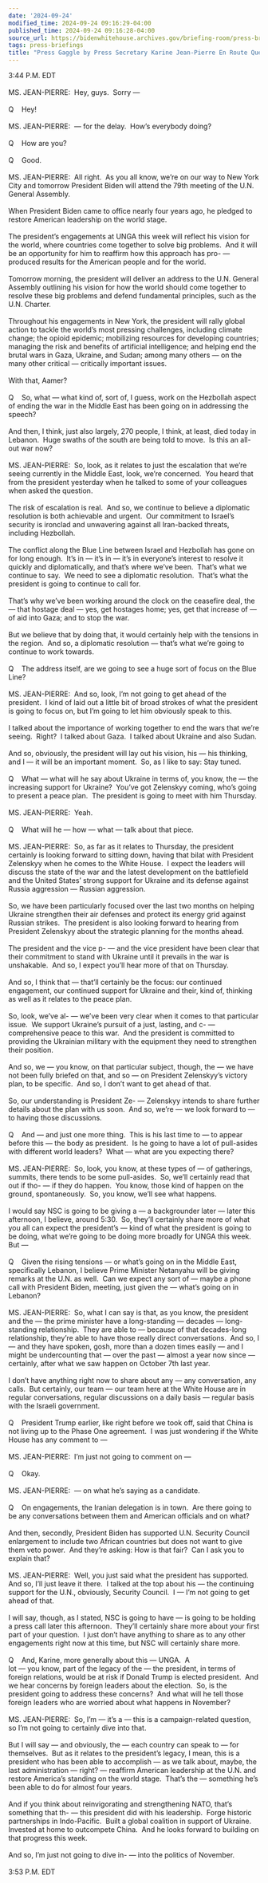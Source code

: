 ```yaml
---
date: '2024-09-24'
modified_time: 2024-09-24 09:16:29-04:00
published_time: 2024-09-24 09:16:28-04:00
source_url: https://bidenwhitehouse.archives.gov/briefing-room/press-briefings/2024/09/24/press-gaggle-by-press-secretary-karine-jean-pierre-en-route-queens-ny-3/
tags: press-briefings
title: "Press Gaggle by Press Secretary Karine Jean-Pierre En Route Queens,\_NY"
---
```

 
3:44 P.M. EDT  
   
MS. JEAN-PIERRE:  Hey, guys.  Sorry —  
   
Q    Hey!  
   
MS. JEAN-PIERRE:  — for the delay.  How’s everybody doing?  
   
Q    How are you?  
   
Q    Good.  
   
MS. JEAN-PIERRE:  All right.  As you all know, we’re on our way to New
York City and tomorrow President Biden will attend the 79th meeting of
the U.N. General Assembly.   
   
When President Biden came to office nearly four years ago, he pledged to
restore American leadership on the world stage.   
   
The president’s engagements at UNGA this week will reflect his vision
for the world, where countries come together to solve big problems.  And
it will be an opportunity for him to reaffirm how this approach has pro-
— produced results for the American people and for the world.   
   
Tomorrow morning, the president will deliver an address to the U.N.
General Assembly outlining his vision for how the world should come
together to resolve these big problems and defend fundamental
principles, such as the U.N. Charter.   
   
Throughout his engagements in New York, the president will rally global
action to tackle the world’s most pressing challenges, including climate
change; the opioid epidemic; mobilizing resources for developing
countries; managing the risk and benefits of artificial intelligence;
and helping end the brutal wars in Gaza, Ukraine, and Sudan; among many
others — on the many other critical — critically important issues.  
   
With that, Aamer?  
   
Q    So, what — what kind of, sort of, I guess, work on the Hezbollah
aspect of ending the war in the Middle East has been going on in
addressing the speech?   
   
And then, I think, just also largely, 270 people, I think, at least,
died today in Lebanon.  Huge swaths of the south are being told to
move.  Is this an all-out war now?  
   
MS. JEAN-PIERRE:  So, look, as it relates to just the escalation that
we’re seeing currently in the Middle East, look, we’re concerned.  You
heard that from the president yesterday when he talked to some of your
colleagues when asked the question.   
   
The risk of escalation is real.  And so, we continue to believe a
diplomatic resolution is both achievable and urgent.  Our commitment to
Israel’s security is ironclad and unwavering against all Iran-backed
threats, including Hezbollah.   
   
The conflict along the Blue Line between Israel and Hezbollah has gone
on for long enough.  It’s in — it’s in — it’s in everyone’s interest to
resolve it quickly and diplomatically, and that’s where we’ve been. 
That’s what we continue to say.  We need to see a diplomatic
resolution.  That’s what the president is going to continue to call
for.   
   
That’s why we’ve been working around the clock on the ceasefire deal,
the — that hostage deal — yes, get hostages home; yes, get that increase
of — of aid into Gaza; and to stop the war.   
   
But we believe that by doing that, it would certainly help with the
tensions in the region.  And so, a diplomatic resolution — that’s what
we’re going to continue to work towards.   
   
Q    The address itself, are we going to see a huge sort of focus on the
Blue Line?  
   
MS. JEAN-PIERRE:  And so, look, I’m not going to get ahead of the
president.  I kind of laid out a little bit of broad strokes of what the
president is going to focus on, but I’m going to let him obviously speak
to this.   
   
I talked about the importance of working together to end the wars that
we’re seeing.  Right?  I talked about Gaza.  I talked about Ukraine and
also Sudan.   
   
And so, obviously, the president will lay out his vision, his — his
thinking, and I — it will be an important moment.  So, as I like to say:
Stay tuned.   
   
Q    What — what will he say about Ukraine in terms of, you know, the —
the increasing support for Ukraine?  You’ve got Zelenskyy coming, who’s
going to present a peace plan.  The president is going to meet with him
Thursday.   
   
MS. JEAN-PIERRE:  Yeah.  
   
Q    What will he — how — what — talk about that piece.  
   
MS. JEAN-PIERRE:  So, as far as it relates to Thursday, the president
certainly is looking forward to sitting down, having that bilat with
President Zelenskyy when he comes to the White House.  I expect the
leaders will discuss the state of the war and the latest development on
the battlefield and the United States’ strong support for Ukraine and
its defense against Russia aggression — Russian aggression.   
   
So, we have been particularly focused over the last two months on
helping Ukraine strengthen their air defenses and protect its energy
grid against Russian strikes.  The president is also looking forward to
hearing from President Zelenskyy about the strategic planning for the
months ahead.   
   
The president and the vice p- — and the vice president have been clear
that their commitment to stand with Ukraine until it prevails in the war
is unshakable.  And so, I expect you’ll hear more of that on
Thursday.   
   
And so, I think that — that’ll certainly be the focus: our continued
engagement, our continued support for Ukraine and their, kind of,
thinking as well as it relates to the peace plan.  
   
So, look, we’ve al- — we’ve been very clear when it comes to that
particular issue.  We support Ukraine’s pursuit of a just, lasting, and
c- — comprehensive peace to this war.  And the president is committed to
providing the Ukrainian military with the equipment they need to
strengthen their position.   
   
And so, we — you know, on that particular subject, though, the — we have
not been fully briefed on that, and so — on President Zelenskyy’s
victory plan, to be specific.  And so, I don’t want to get ahead of
that.   
   
So, our understanding is President Ze- — Zelenskyy intends to share
further details about the plan with us soon.  And so, we’re — we look
forward to — to having those discussions.   
   
Q    And — and just one more thing.  This is his last time to — to
appear before this — the body as president.  Is he going to have a lot
of pull-asides with different world leaders?  What — what are you
expecting there?  
   
MS. JEAN-PIERRE:  So, look, you know, at these types of — of gatherings,
summits, there tends to be some pull-asides.  So, we’ll certainly read
that out if tho- — if they do happen.  You know, those kind of happen on
the ground, spontaneously.  So, you know, we’ll see what happens.   
   
I would say NSC is going to be giving a — a backgrounder later — later
this afternoon, I believe, around 5:30.  So, they’ll certainly share
more of what you all can expect the president’s — kind of what the
president is going to be doing, what we’re going to be doing more
broadly for UNGA this week.  But —  
   
Q    Given the rising tensions — or what’s going on in the Middle East,
specifically Lebanon, I believe Prime Minister Netanyahu will be giving
remarks at the U.N. as well.  Can we expect any sort of — maybe a phone
call with President Biden, meeting, just given the — what’s going on in
Lebanon?  
   
MS. JEAN-PIERRE:  So, what I can say is that, as you know, the president
and the — the prime minister have a long-standing — decades —
long-standing relationship.  They are able to — because of that
decades-long relationship, they’re able to have those really direct
conversations.  And so, I — and they have spoken, gosh, more than a
dozen times easily — and I might be undercounting that — over the past —
almost a year now since — certainly, after what we saw happen on October
7th last year.   
   
I don’t have anything right now to share about any — any conversation,
any calls.  But certainly, our team — our team here at the White House
are in regular conversations, regular discussions on a daily basis —
regular basis with the Israeli government.   
   
Q    President Trump earlier, like right before we took off, said that
China is not living up to the Phase One agreement.  I was just wondering
if the White House has any comment to —  
   
MS. JEAN-PIERRE:  I’m just not going to comment on —  
   
Q    Okay.  
   
MS. JEAN-PIERRE:  — on what he’s saying as a candidate.  
   
Q    On engagements, the Iranian delegation is in town.  Are there going
to be any conversations between them and American officials and on
what?   
   
And then, secondly, President Biden has supported U.N. Security Council
enlargement to include two African countries but does not want to give
them veto power.  And they’re asking: How is that fair?  Can I ask you
to explain that?  
   
MS. JEAN-PIERRE:  Well, you just said what the president has supported. 
And so, I’ll just leave it there.  I talked at the top about his — the
continuing support for the U.N., obviously, Security Council.  I — I’m
not going to get ahead of that.   
   
I will say, though, as I stated, NSC is going to have — is going to be
holding a press call later this afternoon.  They’ll certainly share more
about your first part of your question.  I just don’t have anything to
share as to any other engagements right now at this time, but NSC will
certainly share more.  
   
Q    And, Karine, more generally about this — UNGA.  A  
lot — you know, part of the legacy of the — the president, in terms of
foreign relations, would be at risk if Donald Trump is elected
president.  And we hear concerns by foreign leaders about the election. 
So, is the president going to address these concerns?  And what will he
tell those foreign leaders who are worried about what happens in
November?  
   
MS. JEAN-PIERRE:  So, I’m — it’s a — this is a campaign-related
question, so I’m not going to certainly dive into that.  
   
But I will say — and obviously, the — each country can speak to — for
themselves.  But as it relates to the president’s legacy, I mean, this
is a president who has been able to accomplish — as we talk about,
maybe, the last administration — right? — reaffirm American leadership
at the U.N. and restore America’s standing on the world stage.  That’s
the — something he’s been able to do for almost four years.   
   
And if you think about reinvigorating and strengthening NATO, that’s
something that th- — this president did with his leadership.  Forge
historic partnerships in Indo-Pacific.  Built a global coalition in
support of Ukraine.  Invested at home to outcompete China.  And he looks
forward to building on that progress this week.  
   
And so, I’m just not going to dive in- — into the politics of
November.   
   
3:53 P.M. EDT

